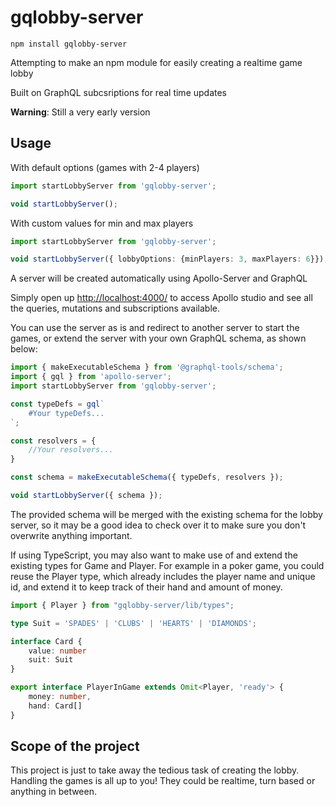 # gqlobby-server

`npm install gqlobby-server`

Attempting to make an npm module for easily creating a realtime game lobby

Built on GraphQL subcsriptions for real time updates

**Warning**: Still a very early version

## Usage

With default options (games with 2-4 players)

```typescript
import startLobbyServer from 'gqlobby-server';

void startLobbyServer();

```

With custom values for min and max players

```typescript
import startLobbyServer from 'gqlobby-server';

void startLobbyServer({ lobbyOptions: {minPlayers: 3, maxPlayers: 6}});

```

A server will be created automatically using Apollo-Server and GraphQL

Simply open up [http://localhost:4000/](http://localhost:4000/) to access Apollo studio and see all the queries, mutations and subscriptions available.

You can use the server as is and redirect to another server to start the games, or extend the server with your own GraphQL schema, as shown below:

```typescript
import { makeExecutableSchema } from '@graphql-tools/schema';
import { gql } from 'apollo-server';
import startLobbyServer from 'gqlobby-server';

const typeDefs = gql`
    #Your typeDefs...
`;

const resolvers = {
    //Your resolvers...
}

const schema = makeExecutableSchema({ typeDefs, resolvers });

void startLobbyServer({ schema });

```

The provided schema will be merged with the existing schema for the lobby server, so it may be a good idea to check over it to make sure you don't overwrite anything important.

If using TypeScript, you may also want to make use of and extend the existing types for Game and Player. For example in a poker game, you could reuse the Player type, which already includes the player name and unique id, and extend it to keep track of their hand and amount of money.

```typescript
import { Player } from "gqlobby-server/lib/types";

type Suit = 'SPADES' | 'CLUBS' | 'HEARTS' | 'DIAMONDS';

interface Card {
    value: number
    suit: Suit
}

export interface PlayerInGame extends Omit<Player, 'ready'> {
    money: number,
    hand: Card[]
}

```

## Scope of the project

This project is just to take away the tedious task of creating the lobby. Handling the games is all up to you! They could be realtime, turn based or anything in between.

